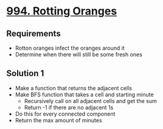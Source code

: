 # [994. Rotting Oranges](https://leetcode.com/problems/rotting-oranges/)

## Requirements

- Rotton oranges infect the oranges around it
- Determine when there will still be some fresh ones

## Solution 1

- Make a function that returns the adjacent cells
- Make BFS function that takes a cell and starting minute
  - Recursively call on all adjacent cells and get the sum
  - Return -1 if there are no adjacent 1s
- Do this for every connected component
- Return the max amount of minutes
